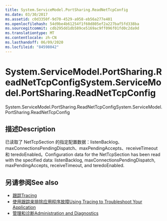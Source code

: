 ```yaml
---
title: System.ServiceModel.PortSharing.ReadNetTcpConfig
ms.date: 03/30/2017
ms.assetid: c0d3350f-9d70-4529-a958-eb56a277e401
ms.openlocfilehash: 54d9be4b61254f1f60d805ef2a227baf5fd338ba
ms.sourcegitcommit: cdb295dd1db589ce5169ac9ff096f01fd0c2da9d
ms.translationtype: MT
ms.contentlocale: zh-CN
ms.lasthandoff: 06/09/2020
ms.locfileid: "84598042"
---
```

# <a name="systemservicemodelportsharingreadnettcpconfig"></a><span data-ttu-id="dea4b-102">System.ServiceModel.PortSharing.ReadNetTcpConfig</span><span class="sxs-lookup"><span data-stu-id="dea4b-102">System.ServiceModel.PortSharing.ReadNetTcpConfig</span></span>
<span data-ttu-id="dea4b-103">System.ServiceModel.PortSharing.ReadNetTcpConfig</span><span class="sxs-lookup"><span data-stu-id="dea4b-103">System.ServiceModel.PortSharing.ReadNetTcpConfig</span></span>  
  
## <a name="description"></a><span data-ttu-id="dea4b-104">描述</span><span class="sxs-lookup"><span data-stu-id="dea4b-104">Description</span></span>  
 <span data-ttu-id="dea4b-105">已读取了 NetTcpSection 的指定配置数据：listenBacklog、maxConnectionsPendingDispatch、maxPendingAccepts、receiveTimeout 和 teredoEnabled。</span><span class="sxs-lookup"><span data-stu-id="dea4b-105">Configuration data for the NetTcpSection has been read with the specified data:  listenBacklog, maxConnectionsPendingDispatch, maxPendingAccepts, receiveTimeout, and teredoEnabled.</span></span>  
  
## <a name="see-also"></a><span data-ttu-id="dea4b-106">另请参阅</span><span class="sxs-lookup"><span data-stu-id="dea4b-106">See also</span></span>

- [<span data-ttu-id="dea4b-107">跟踪</span><span class="sxs-lookup"><span data-stu-id="dea4b-107">Tracing</span></span>](index.md)
- [<span data-ttu-id="dea4b-108">使用跟踪来排除应用程序故障</span><span class="sxs-lookup"><span data-stu-id="dea4b-108">Using Tracing to Troubleshoot Your Application</span></span>](using-tracing-to-troubleshoot-your-application.md)
- [<span data-ttu-id="dea4b-109">管理和诊断</span><span class="sxs-lookup"><span data-stu-id="dea4b-109">Administration and Diagnostics</span></span>](../index.md)
